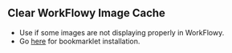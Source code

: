 ## Clear WorkFlowy Image Cache
- Use if some images are not displaying properly in WorkFlowy.
- Go [here](https://rawbytz.github.io/clear-image-cache/) for bookmarklet installation.